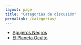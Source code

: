 ```yaml
---
layout: page
title: "Categorías de discusión"
permalink: /categorias/
---
```


- [Agujeros Negros](/categories/agujeros-negros/)
- [El Planeta Oculto](/categories/planeta-oculto/)
